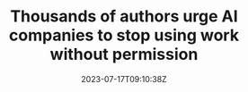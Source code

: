 ---
external: true
url: https://www.npr.org/2023/07/17/1187523435/thousands-of-authors-urge-ai-companies-to-stop-using-work-without-permission
title: Thousands of authors urge AI companies to stop using work without permission
description: Thousands of writers including Nora Roberts, Viet Thanh Nguyen, Michael Chabon and Margaret Atwood have signed a letter asking artificial intelligence companies like OpenAI and Meta to stop using their work without permission or compensation.
date: 2023-07-17T09:10:38Z
icon: https://superb-rose-sheep.faviconkit.com/www.npr.org/32
source: NPR
---